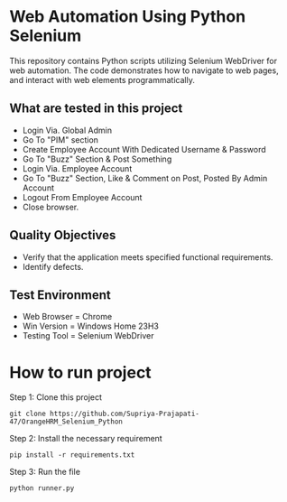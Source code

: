 # Web Automation Using Python Selenium

This repository contains Python scripts utilizing Selenium WebDriver for web automation. The code demonstrates how to navigate to web pages, and interact with web elements programmatically. 

## What are tested in this project
- Login Via. Global Admin
- Go To "PIM" section
- Create Employee Account With Dedicated Username & Password
- Go To "Buzz" Section & Post Something
- Login Via. Employee Account
- Go To "Buzz" Section, Like & Comment on Post, Posted By Admin Account
- Logout From Employee Account
- Close browser.

## Quality Objectives
- Verify that the application meets specified functional requirements.
- Identify defects.

## Test Environment
- Web Browser = Chrome
- Win Version = Windows Home 23H3
- Testing Tool = Selenium WebDriver

# How to run project
Step 1: Clone this project
~~~
git clone https://github.com/Supriya-Prajapati-47/OrangeHRM_Selenium_Python
~~~
Step 2: Install the necessary requirement
~~~
pip install -r requirements.txt
~~~

Step 3: Run the file
~~~
python runner.py
~~~
